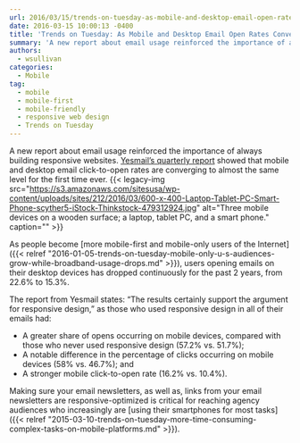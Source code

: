 ```yaml
---
url: 2016/03/15/trends-on-tuesday-as-mobile-and-desktop-email-open-rates-converge-responsive-sites-are-crucial.md
date: 2016-03-15 10:00:13 -0400
title: 'Trends on Tuesday: As Mobile and Desktop Email Open Rates Converge, Responsive Sites Are Crucial'
summary: 'A new report about email usage reinforced the importance of always building responsive websites. Yesmail&#8217;s quarterly report showed that mobile and desktop email click-to-open rates are converging to almost the same level for the first time ever. As people become more mobile-first and mobile-only users of the Internet, users opening emails on their desktop devices'
authors:
  - wsullivan
categories:
  - Mobile
tag:
  - mobile
  - mobile-first
  - mobile-friendly
  - responsive web design
  - Trends on Tuesday
---
```


A new report about email usage reinforced the importance of always building responsive websites. [Yesmail&#8217;s quarterly report](http://www.marketingcharts.com/online/responsive-design-seen-key-as-mobile-and-desktop-email-cto-rates-converge-66262/?utm_campaign=rssfeed&utm_source=mc&utm_medium=textlink) showed that mobile and desktop email click-to-open rates are converging to almost the same level for the first time ever. {{< legacy-img src="https://s3.amazonaws.com/sitesusa/wp-content/uploads/sites/212/2016/03/600-x-400-Laptop-Tablet-PC-Smart-Phone-scyther5-iStock-Thinkstock-479312924.jpg" alt="Three mobile devices on a wooden surface; a laptop, tablet PC, and a smart phone." caption="" >}} 

As people become [more mobile-first and mobile-only users of the Internet]({{< relref "2016-01-05-trends-on-tuesday-mobile-only-u-s-audiences-grow-while-broadband-usage-drops.md" >}}), users opening emails on their desktop devices has dropped continuously for the past 2 years, from 22.6% to 15.3%.

The report from Yesmail states: &#8220;The results certainly support the argument for responsive design,&#8221; as those who used responsive design in all of their emails had:

  * A greater share of opens occurring on mobile devices, compared with those who never used responsive design (57.2% vs. 51.7%);
  * A notable difference in the percentage of clicks occurring on mobile devices (58% vs. 46.7%); and
  * A stronger mobile click-to-open rate (16.2% vs. 10.4%).

Making sure your email newsletters, as well as, links from your email newsletters are responsive-optimized is critical for reaching agency audiences who increasingly are [using their smartphones for most tasks]({{< relref "2015-03-10-trends-on-tuesday-more-time-consuming-complex-tasks-on-mobile-platforms.md" >}}).